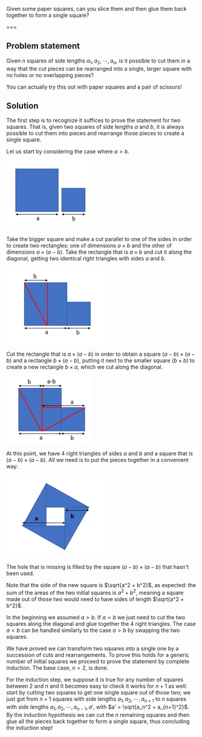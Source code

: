 Given some paper squares, can you slice them and then glue them back together to form a single square?

===


## Problem statement

Given $n$ squares of side lengths $a_1, a_2, \cdots, a_n$, is it possible to cut them in a way that the cut pieces can be rearranged into a single, larger square with no holes or no overlapping pieces?

You can actually try this out with paper squares and a pair of scissors!


## Solution

The first step is to recognize it suffices to prove the statement for two squares.
That is, given two squares of side lengths $a$ and $b$, it is always possible to cut them into pieces and rearrange those pieces to create a single square.

Let us start by considering the case where $a > b$.

![Two squares of side lengths $a$ and $b$.](_step1.webp "Two squares.")

Take the bigger square and make a cut parallel to one of the sides in order to create two rectangles: one of dimensions $a \times b$ and the other of dimensions $a\times (a-b)$.
Take the rectangle that is $a \times b$ and cut it along the diagonal, getting two identical right triangles with sides $a$ and $b$.

![The first two cuts on the larger square.](_step2.webp "The first two cuts on the larger square.")

Cut the rectangle that is $a \times (a-b)$ in order to obtain a square $(a-b) \times (a-b)$ and a rectangle $b \times (a-b)$, putting it next to the smaller square ($b \times b$) to create a new rectangle $b \times a$, which we cut along the diagonal.

![The next two cuts create two more rectangle triangles.](_step3.webp "The next two cuts create two more rectangle triangles.")

At this point, we have $4$ right triangles of sides $a$ and $b$ and a square that is $(a-b) \times (a-b)$. All we need is to put the pieces together in a convenient way:

![Rearrangement of the four rectangle triangles.](_step4.webp "Rearrangement of the four rectangle triangles.")

The hole that is missing is filled by the square $(a-b) \times (a-b)$ that hasn't been used.

Note that the side of the new square is $\sqrt{a^2 + b^2}$, as expected: the sum of the areas of the two initial squares is $a^2 + b^2$, meaning a square made out of those two would need to have sides of length $\sqrt{a^2 + b^2}$.

In the beginning we assumed $a > b$.
If $a = b$ we just need to cut the two squares along the diagonal and glue together the $4$ right triangles.
The case $a < b$ can be handled similarly to the case $a > b$ by swapping the two squares.

We have proved we can transform two squares into a single one by a succession of cuts and rearrangements.
To prove this holds for a generic number of initial squares we proceed to prove the statement by complete induction.
The base case, $n = 2$, is done.

For the induction step, we suppose it is true for any number of squares between $2$ and $n$ and it becomes easy to check it works for $n+1$ as well: start by cutting two squares to get one single square out of those two; we just got from $n+1$ squares with side lengths $a_1, a_2, \cdots, a_{n+1}$ to $n$ squares with side lengths $a_1, a_2, \cdots, a_{n-1}, a'$, with $a' = \sqrt{a_n^2 + a_{n+1}^2}$.
By the induction hypothesis we can cut the $n$ remaining squares and then glue all the pieces back together to form a single square, thus concluding the induction step!

